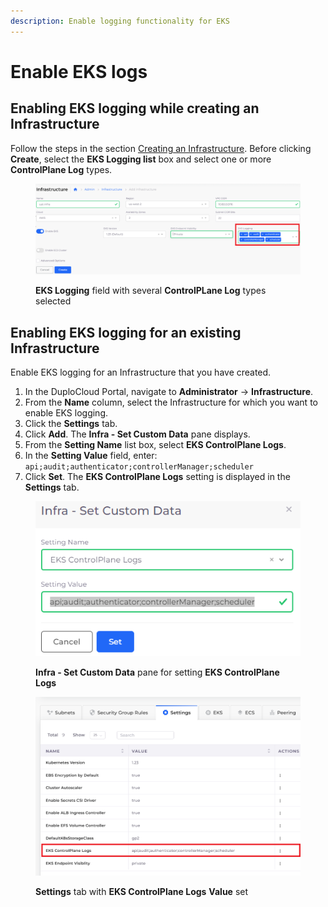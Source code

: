 ```yaml
---
description: Enable logging functionality for EKS
---
```


# Enable EKS logs

## Enabling EKS logging while creating an Infrastructure

Follow the steps in the section [Creating an Infrastructure](../../disaster-recovery.md). Before clicking **Create**, select the **EKS Logging list** box and select one or more **ControlPlane Log** types.

<figure><img src="../../../../.gitbook/assets/AWS_Infra_logs2.png" alt=""><figcaption><p><strong>EKS Logging</strong> field with several <strong>ControlPLane Log</strong> types selected</p></figcaption></figure>

## Enabling EKS logging for an existing Infrastructure

Enable EKS logging for an Infrastructure that you have created.

1. In the DuploCloud Portal, navigate to **Administrator** -> **Infrastructure**.
2. From the **Name** column, select the Infrastructure for which you want to enable EKS logging.
3. Click the **Settings** tab.
4. Click **Add**. The **Infra - Set Custom Data** pane displays.
5. From the **Setting Name** list box, select **EKS ControlPlane Logs**.
6. In the **Setting Value** field, enter: `api;audit;authenticator;controllerManager;scheduler`
7. Click **Set**. The **EKS ControlPlane Logs** setting is displayed in the **Settings** tab.

<div align="left">

<figure><img src="../../../../.gitbook/assets/AWS_Infra_logs3.png" alt=""><figcaption><p><strong>Infra - Set Custom Data</strong> pane for setting <strong>EKS ControlPlane Logs</strong></p></figcaption></figure>

</div>

<figure><img src="../../../../.gitbook/assets/AWS_logging_display.png" alt=""><figcaption><p><strong>Settings</strong> tab with <strong>EKS ControlPlane Logs</strong> <strong>Value</strong> set</p></figcaption></figure>

